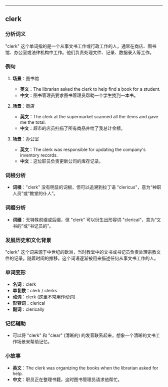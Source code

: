 
---------------
## clerk
### 分析词义
"clerk" 这个单词指的是一个从事文书工作或行政工作的人，通常在商店、图书馆、办公室或法律机构中工作。他们负责处理文件、记录、数据录入等工作。

### 例句
1. **场景**：图书馆
   - **英文**：The librarian asked the clerk to help find a book for a student.
   - **中文**：图书管理员要求图书管理员帮助一个学生找到一本书。

2. **场景**：商店
   - **英文**：The clerk at the supermarket scanned all the items and gave me the total.
   - **中文**：超市的店员扫描了所有商品并给了我总计金额。

3. **场景**：办公室
   - **英文**：The clerk was responsible for updating the company's inventory records.
   - **中文**：这位职员负责更新公司的库存记录。

### 词根分析
- **词根**："clerk" 没有明显的词根，但可以追溯到拉丁语 "clericus"，意为“神职人员”或“教堂的仆人”。

### 词缀分析
- **词缀**：无特殊前缀或后缀，但 "clerk" 可以衍生出形容词 "clerical"，意为“文书的”或“书记员的”。

### 发展历史和文化背景
"clerk" 这个词来源于中世纪的欧洲，当时教堂中的文书或书记员负责处理宗教文件的记录。随着时间的推移，这个词语逐渐被用来描述任何从事文书工作的人。

### 单词变形
- **名词**：clerk
- **单复数**：clerk / clerks
- **动词**：clerk (这里不常用作动词)
- **形容词**：clerical
- **副词**：clerically

### 记忆辅助
- 可以将 "clerk" 和 "clear" (清晰的) 的发音联系起来，想象一个清晰的文书工作场景来帮助记忆。

### 小故事
- **英文**：The clerk was organizing the books when the librarian asked for help.
- **中文**：职员正在整理书籍，这时图书管理员请求他帮忙。


